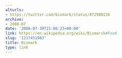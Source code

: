```yaml
---
alturls:
- https://twitter.com/bismark/status/872980136
archive:
- 2008-07
date: '2008-07-30T21:06:23+00:00'
link: https://en.wikipedia.org/wiki/Bismarck#Food
slug: '1217451983'
title: Bismark
type: link
---
```




